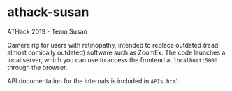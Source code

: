 # athack-susan
ATHack 2019 - Team Susan

Camera rig for users with retinopathy, intended to replace outdated (read: almost comically outdated) software such as ZoomEx. The code launches a local server, which you can use to access the frontend at `localhost:5000` through the browser. 

API documentation for the internals is included in `APIs.html`.
